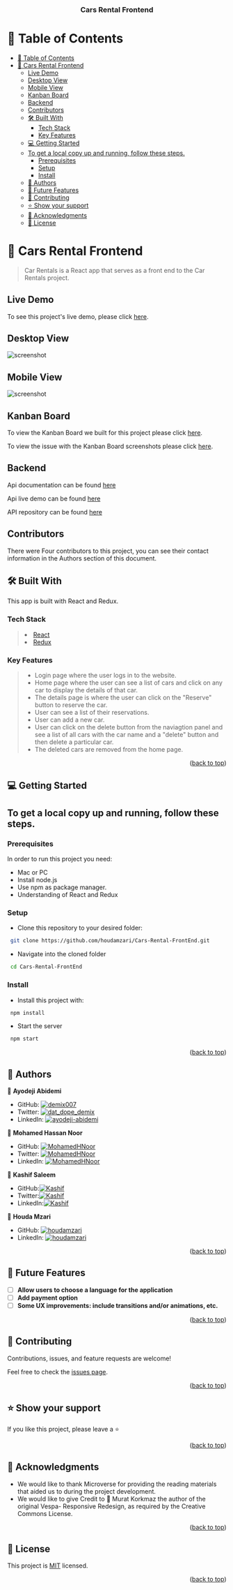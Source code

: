 <a name="readme-top"></a>

<div align="center">
  <h3><b>Cars Rental Frontend</b></h3>
</div>
<a name="readme-top"></a>

<!-- TABLE OF CONTENTS -->

# 📗 Table of Contents

- [📗 Table of Contents](#-table-of-contents)
- [📖 Cars Rental Frontend ](#-cars-rental-frontend-)
	- [Live Demo](#live-demo)
	- [Desktop View](#desktop-view)
	- [Mobile View](#mobile-view)
	- [Kanban Board](#kanban-board)
	- [Backend](#backend)
	- [Contributors](#contributors)
	- [🛠 Built With ](#-built-with-)
		- [Tech Stack ](#tech-stack-)
		- [Key Features ](#key-features-)
	- [💻 Getting Started ](#-getting-started-)
	- [To get a local copy up and running, follow these steps.](#to-get-a-local-copy-up-and-running-follow-these-steps)
		- [Prerequisites](#prerequisites)
		- [Setup](#setup)
		- [Install](#install)
	- [👥 Authors ](#-authors-)
	- [🔭 Future Features ](#-future-features-)
	- [🤝 Contributing ](#-contributing-)
	- [⭐️ Show your support ](#️-show-your-support-)
	- [🙏 Acknowledgments ](#-acknowledgments-)
	- [📝 License ](#-license-)

<!-- PROJECT DESCRIPTION -->

# 📖 Cars Rental Frontend <a name="about-project"></a>

> Car Rentals is a React app that serves as a front end to the Car Rentals project.

## Live Demo

To see this project's live demo, please click [here](https://car-rentals-frontend.netlify.app/).

## Desktop View

![screenshot](./src/assets/desktop.png)

## Mobile View

![screenshot](./src/assets/mobile.png)

## Kanban Board

To view the Kanban Board we built for this project please click [here](https://github.com/users/demix007/projects/3).

To view the issue with the Kanban Board screenshots please click [here](https://github.com/demix007/car-rentals-backend/issues/18).

## Backend

Api documentation can be found [here](https://documenter.getpostman.com/view/26901652/2s93eZyBwq)

Api live demo can be found [here](https://cars-api.up.railway.app/)

API repository can be found [here](https://github.com/demix007/car-rentals-backend)

## Contributors

There were Four contributors to this project, you can see their contact information in the Authors section of this document.

## 🛠 Built With <a name="built-with"></a>

This app is built with React and Redux.

### Tech Stack <a name="tech-stack"></a>

> <li><a href="https://reactjs.org/">React</a></li>
> <li><a href="https://redux.js.org/">Redux</a></li>

### Key Features <a name="key-features"></a>

> - Login page where the user logs in to the website.
> - Home page where the user can see a list of cars and click on any car to display the details of that car.
> - The details page is where the user can click on the "Reserve" button to reserve the car.
> - User can see a list of their reservations.
> - User can add a new car.
> - User can click on the delete button from the naviagtion panel and see a list of all cars with the car name and a "delete" button and then delete a particular car.
> - The deleted cars are removed from the home page.

<p align="right">(<a href="#readme-top">back to top</a>)</p>

<!-- GETTING STARTED -->

## 💻 Getting Started <a name="getting-started"></a>

## To get a local copy up and running, follow these steps.

### Prerequisites

In order to run this project you need:

- Mac or PC
- Install node.js
- Use npm as package manager.
- Understanding of React and Redux

### Setup

- Clone this repository to your desired folder:

```sh
 git clone https://github.com/houdamzari/Cars-Rental-FrontEnd.git
```

- Navigate into the cloned folder

```sh
 cd Cars-Rental-FrontEnd

```

### Install

- Install this project with:

```sh
 npm install
```

- Start the server

```sh
 npm start
```

<p align="right">(<a href="#readme-top">back to top</a>)</p>

<!-- AUTHORS -->

## 👥 Authors <a name="authors"></a>

👤 **Ayodeji Abidemi**

- GitHub: [![demix007](https://img.shields.io/badge/-demix007-white?logo=GitHub&logoColor=181717&style=plastic)](https://github.com/demix007)
- Twitter: [![dat_dope_demix](https://img.shields.io/badge/-dat_dope_demix-blue?logo=Twitter&logoColor=skyBlue&style=plastic)](https://twitter.com/dat_dope_demix)
- LinkedIn: [![ayodeji-abidemi](https://img.shields.io/badge/-AyodejiAbidemi-white?logo=LinkedIn&logoColor=181717&style=plastic)](https://linkedin.com/in/ayodeji-abidemi)

👤 **Mohamed Hassan Noor**

- GitHub: [![MohamedHNoor](https://img.shields.io/badge/-MohamedHNoor-white?logo=GitHub&logoColor=181717&style=plastic)](https://github.com/MohamedHNoor)
- Twitter: [![MohamedHNoor](https://img.shields.io/badge/-MohamedHNoor-blue?logo=Twitter&logoColor=skyBlue&style=plastic)](https://twitter.com/MohamedHNoor)
- LinkedIn: [![MohamedHNoor](https://img.shields.io/badge/-MohamedHNoor-white?logo=LinkedIn&logoColor=181717&style=plastic)](https://www.linkedin.com/in/mohamedhnoor/)

👤 **Kashif Saleem**

- GitHub:[![Kashif](https://img.shields.io/badge/-Kashif-white?logo=GitHub&logoColor=181717&style=plastic)](https://github.com/Kashif-Saleem-Ghuman)
- Twitter:[![Kashif](https://img.shields.io/badge/-Kashif-blue?logo=Twitter&logoColor=skyBlue&style=plastic)](https://twitter.com/Kashif14Saleem)
- LinkedIn:[![Kashif](https://img.shields.io/badge/-Kashif-white?logo=LinkedIn&logoColor=181717&style=plastic)](https://www.linkedin.com/in/kashifsaleemghuman/)

👤 **Houda Mzari**

- GitHub: [![houdamzari](https://img.shields.io/badge/-houdamzari-white?logo=GitHub&logoColor=181717&style=plastic)](https://github.com/houdamzari/)
- LinkedIn: [![houdamzari](https://img.shields.io/badge/-houdamzari-white?logo=LinkedIn&logoColor=181717&style=plastic)](https://www.linkedin.com/in/houda-mzari/)

<p align="right">(<a href="#readme-top">back to top</a>)</p>

<!-- FUTURE FEATURES -->

## 🔭 Future Features <a name="future-features"></a>

- [ ] **Allow users to choose a language for the application**
- [ ] **Add payment option**
- [ ] **Some UX improvements: include transitions and/or animations, etc.**

<p align="right">(<a href="#readme-top">back to top</a>)</p>

<!-- CONTRIBUTING -->

## 🤝 Contributing <a name="contributing"></a>

Contributions, issues, and feature requests are welcome!

Feel free to check the [issues page](https://github.com/houdamzari/Cars-Rental-FrontEnd/issues).

<p align="right">(<a href="#readme-top">back to top</a>)</p>

<!-- SUPPORT -->

## ⭐️ Show your support <a name="support"></a>

If you like this project, please leave a ⭐️

<p align="right">(<a href="#readme-top">back to top</a>)</p>

<!-- ACKNOWLEDGEMENTS -->

## 🙏 Acknowledgments <a name="acknowledgements"></a>

- We would like to thank Microverse for providing the reading materials that aided us to during the project development.
- We would like to give Credit to 🙏 Murat Korkmaz the author of the original Vespa- Responsive Redesign, as required by the Creative Commons License.

<p align="right">(<a href="#readme-top">back to top</a>)</p>

<!-- LICENSE -->

## 📝 License <a name="license"></a>

This project is [MIT](./LICENSE) licensed.

<p align="right">(<a href="#readme-top">back to top</a>)</p>
